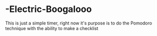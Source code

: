 # -Electric-Boogalooo
This is just a simple timer, right now it's purpose is to do the Pomodoro technique with the ability to make a checklist
